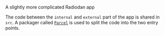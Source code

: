 ##

A slightly more complicated Radiodan app

The code between the `internal` and `external` part of the app is shared in `src`. A packager called [`Parcel`]() is used to split the code into the two entry points.
